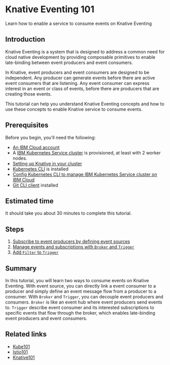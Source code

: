 # Knative Eventing 101

Learn how to enable a service to consume events on Knative Eventing

## Introduction

Knative Eventing is a system that is designed to address a common need for cloud native development by providing composable primitives to enable late-binding between event producers and event consumers.

In Knative, event producers and event consumers are designed to be independent. Any producer can generate events before there are active event consumers that are listening. Any event consumer can express interest in an event or class of events, before there are producers that are creating those events.

This tutorial can help you understand Knative Eventing concepts and how to use these concepts to enable Knative service to consume events.

## Prerequisites

Before you begin, you’ll need the following:

- [An IBM Cloud account](https://cloud.ibm.com/registration)
- A [IBM Kubernetes Service cluster](https://cloud.ibm.com/kubernetes/overview) is provisioned, at least with 2 worker nodes.
- [Setting up Knative in your cluster](https://cloud.ibm.com/docs/containers?topic=containers-serverless-apps-knative#knative-setup)
- [Kubernetes CLI](https://kubernetes.io/docs/tasks/tools/install-kubectl/) is installed
- [Config Kubernetes CLI to manage IBM Kubernetes Service cluster on IBM Cloud](https://cloud.ibm.com/docs/containers?topic=containers-cs_cli_install#cs_cli_configure)
- [Git CLI client](https://git-scm.com/downloads) installed

## Estimated time

It should take you about 30 minutes to complete this tutorial.

## Steps

1. [Subscribe to event producers by defining event sources](./step1)
3. [Manage events and subscriptions with `Broker` and `Trigger`](./step2)
4. [Add `Filter` to `Trigger`](./step3)

## Summary

In this tutorial, you will learn two ways to consume events on Knative Eventing. With event source, you can directly link a event consumer to a producer and simply define an event message flow from a producer to a consumer. With `Broker` and `Trigger`, you can decouple event producers and consumers. `Broker` is like an event hub where event producers send events to. `Trigger` describe event consumer and its interested subscriptions to specific events that flow through the broker, which enables late-binding event producers and event consumers.

## Related links

- [Kube101](https://github.com/IBM/kube101/tree/master/workshop)
- [Istio101](https://github.com/IBM/istio101/tree/master/workshop)
- [Knative101](https://github.com/IBM/knative101/tree/master/workshop)